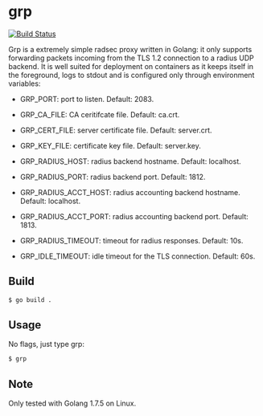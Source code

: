 # grp
[![Build Status](https://travis-ci.org/aguerra/grp.svg)](https://travis-ci.org/aguerra/grp)

Grp is a extremely simple radsec proxy written in Golang: it only supports
forwarding packets incoming from the TLS 1.2 connection to a radius UDP backend.
It is well suited for deployment on containers as it keeps itself in the
foreground, logs to stdout and is configured only through environment
variables:

- GRP_PORT: port to listen. Default: 2083.

- GRP_CA_FILE: CA ceritifcate file. Default: ca.crt.

- GRP_CERT_FILE: server certificate file. Default: server.crt.

- GRP_KEY_FILE: certificate key file. Default: server.key.

- GRP_RADIUS_HOST: radius backend hostname. Default: localhost.

- GRP_RADIUS_PORT: radius backend port. Default: 1812.

- GRP_RADIUS_ACCT_HOST: radius accounting backend hostname. Default: localhost.

- GRP_RADIUS_ACCT_PORT: radius accounting backend port. Default: 1813.

- GRP_RADIUS_TIMEOUT: timeout for radius responses. Default: 10s.

- GRP_IDLE_TIMEOUT: idle timeout for the TLS connection. Default: 60s.

## Build

```bash
$ go build .
```

## Usage

No flags, just type grp:

```bash
$ grp
```

## Note

Only tested with Golang 1.7.5 on Linux.
